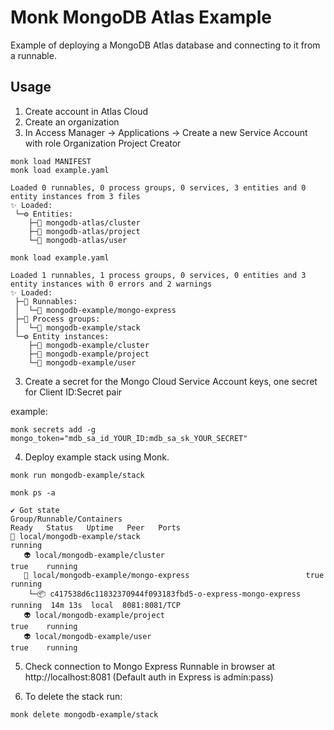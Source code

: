 # Monk MongoDB Atlas Example

Example of deploying a MongoDB Atlas database and connecting to it from a runnable.

## Usage

1. Create account in Atlas Cloud
2. Create an organization
3. In Access Manager -> Applications -> Create a new Service Account with role Organization Project Creator
```
monk load MANIFEST
monk load example.yaml

Loaded 0 runnables, 0 process groups, 0 services, 3 entities and 0 entity instances from 3 files
✨ Loaded:
 └─⚙️ Entities: 
    ├─🧩 mongodb-atlas/cluster
    ├─🧩 mongodb-atlas/project
    └─🧩 mongodb-atlas/user
```

```
monk load example.yaml

Loaded 1 runnables, 1 process groups, 0 services, 0 entities and 3 entity instances with 0 errors and 2 warnings
✨ Loaded:
 ├─🔩 Runnables:        
 │  └─🧩 mongodb-example/mongo-express
 ├─🔗 Process groups:   
 │  └─🧩 mongodb-example/stack
 └─⚙️ Entity instances: 
    ├─🧩 mongodb-example/cluster
    ├─🧩 mongodb-example/project
    └─🧩 mongodb-example/user
```

3. Create a secret for the Mongo Cloud Service Account keys, one secret for Client ID:Secret pair

example:
```
monk secrets add -g mongo_token="mdb_sa_id_YOUR_ID:mdb_sa_sk_YOUR_SECRET"
```

4. Deploy example stack using Monk.

```
monk run mongodb-example/stack
```

```
monk ps -a

✔ Got state
Group/Runnable/Containers                                          Ready   Status   Uptime   Peer   Ports         
🔗 local/mongodb-example/stack                                             running                                 
   👽 local/mongodb-example/cluster                                true    running                                 
   🔩 local/mongodb-example/mongo-express                          true    running                                 
    └─📦 c417538d6c11832370944f093183fbd5-o-express-mongo-express          running  14m 13s  local  8081:8081/TCP  
   👽 local/mongodb-example/project                                true    running                                 
   👽 local/mongodb-example/user                                   true    running   
```

5.  Check connection to Mongo Express Runnable in browser at http://localhost:8081 (Default auth in Express is admin:pass)

6. To delete the stack run:

```
monk delete mongodb-example/stack
```